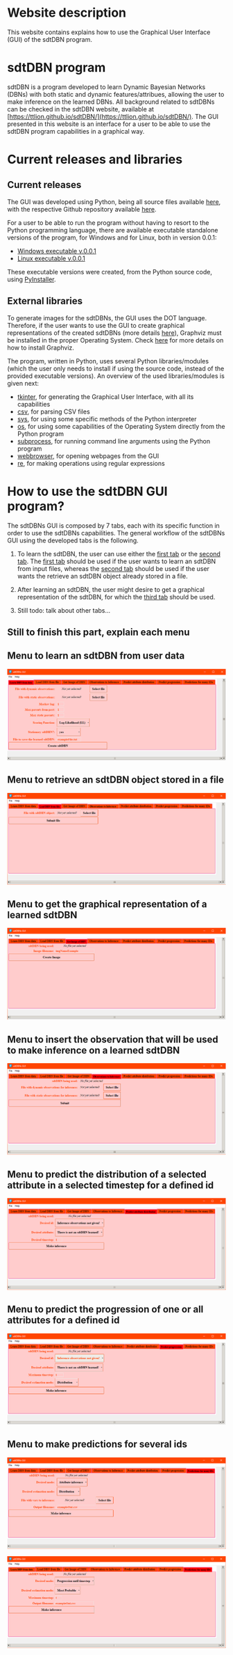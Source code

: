 # Website description 

This website contains explains how to use the Graphical User Interface (GUI) of the sdtDBN program.

# sdtDBN program

sdtDBN is a program developed to learn Dynamic Bayesian Networks (DBNs) with both static and dynamic features/attribues, allowing the user to make inference on the learned DBNs. All background related to sdtDBNs can be checked in the sdtDBN website, available at [https://ttlion.github.io/sdtDBN/](https://ttlion.github.io/sdtDBN/). The GUI presented in this website is an interface for a user to be able to use the sdtDBN program capabilities in a graphical way.

# Current releases and libraries

## Current releases

The GUI was developed using Python, being all source files available [here](sources_sdtDBNsGUI.zip), with the respective Github repository available [here](https://github.com/ttlion/sdtDBNsGUI_code).

For a user to be able to run the program without having to resort to the Python programming language, there are available executable standalone versions of the program, for Windows and for Linux, both in version 0.0.1: 

- [Windows executable v.0.0.1](sdtDBN_GUI_windows.zip)
- [Linux executable v.0.0.1](sdtDBN_GUI_Linux.zip)

These executable versions were created, from the Python source code, using [PyInstaller](https://www.pyinstaller.org/).

## External libraries

To generate images for the sdtDBNs, the GUI uses the DOT language. Therefore, if the user wants to use the GUI to create graphical representations of the created sdtDBNs (more details [here](#how-to-use-the-sdtdbn-gui-program)), Graphviz must be installed in the proper Operating System. Check [here](https://www.graphviz.org/download/) for more details on how to install Graphviz.

The program, written in Python, uses several Python libraries/modules (which the user only needs to install if using the source code, instead of the provided executable versions). An overview of the used libraries/modules is given next:

- [tkinter](https://docs.python.org/3/library/tk.html), for generating the Graphical User Interface, with all its capabilities
- [csv](https://docs.python.org/3/library/csv.html), for parsing CSV files
- [sys](https://docs.python.org/3/library/sys.html), for using some specific methods of the Python interpreter
- [os](https://docs.python.org/3/library/os.html), for using some capabilities of the Operating System directly from the Python program
- [subprocess](https://docs.python.org/3/library/subprocess.html), for running command line arguments using the Python program
- [webbrowser](https://docs.python.org/3/library/webbrowser.html), for opening webpages from the GUI
- [re](https://docs.python.org/3/library/re.html), for making operations using regular expressions

# How to use the sdtDBN GUI program?

The sdtDBNs GUI is composed by 7 tabs, each with its specific function in order to use the sdtDBNs capabilities. The general workflow of the sdtDBNs GUI using the developed tabs is the following.

1. To learn the sdtDBN, the user can use either the [first tab][1] or the [second tab][2]. The [first tab][1] should be used if the user wants to learn an sdtDBN from input files, whereas the [second tab][2] should be used if the user wants the retrieve an sdtDBN object already stored in a file.

2. After learning an sdtDBN, the user might desire to get a graphical representation of the sdtDBN, for which the [third tab][3] should be used.

3. Still todo: talk about other tabs...

## Still to finish this part, explain each menu

## Menu to learn an sdtDBN from user data
[1]: #menu-to-learn-an-sdtdbn-from-user-data

![Menu 1 of the GUI](Menu1_img.png)

## Menu to retrieve an sdtDBN object stored in a file
[2]: #menu-to-retrieve-an-sdtdbn-object-stored-in-a-file

![Menu 1_1 of the GUI](Menu1_1_img.png)

## Menu to get the graphical representation of a learned sdtDBN
[3]: #menu-to-get-the-graphical-representation-of-a-learned-sdtdbn

![Menu 1_2 of the GUI](Menu1_2_img.png)

## Menu to insert the observation that will be used to make inference on a learned sdtDBN

![Menu 2 of the GUI](Menu2_img.png)

## Menu to predict the distribution of a selected attribute in a selected timestep for a defined id

![Menu 3 of the GUI](Menu3_img.png)

## Menu to predict the progression of one or all attributes for a defined id

![Menu 4 of the GUI](Menu4_img.png)

## Menu to make predictions for several ids

![Menu 5 of the GUI - img 1](Menu5_img1.png)

![Menu 5 of the GUI - img 2](Menu5_img2.png)


<!---
# References

Hyperlinks:
[here](https://www.google.pt/)
[https://www.google.pt/](https://www.google.pt/)

Meter algumas referencias bibliograficas?

1. Numbered
2. List

**Bold** and _Italic_ and `Code` text

[Link](url) and ![Image](src)
-->

